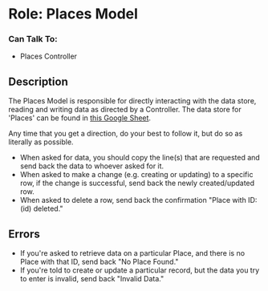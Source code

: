 # Role: Places Model

### Can Talk To:
* Places Controller

## Description
The Places Model is responsible for directly interacting with the data store, reading and writing data as directed by a Controller. The data store for 'Places' can be found in [this Google Sheet](https://docs.google.com/spreadsheets/d/13HGFDYqSSWFuUnWHankWZtbej7ABcyy5e4fDLit1e_c/edit#gid=0).

Any time that you get a direction, do your best to follow it, but do so as literally as possible.

* When asked for data, you should copy the line(s) that are requested and send back the data to whoever asked for it.
* When asked to make a change (e.g. creating or updating) to a specific row, if the change is successful, send back the newly created/updated row.
* When asked to delete a row, send back the confirmation "Place with ID: (id) deleted."

## Errors
* If you're asked to retrieve data on a particular Place, and there is no Place with that ID, send back "No Place Found."
* If you're told to create or update a particular record, but the data you try to enter is invalid, send back "Invalid Data."
